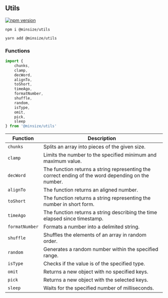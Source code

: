 ## Utils
[![npm version](https://img.shields.io/npm/v/@minsize/utils)](https://www.npmjs.com/package/@minsize/utils)

```
npm i @minsize/utils

yarn add @minsize/utils
```

### Functions
```js
import { 
    chunks, 
    clamp, 
    decWord, 
    alignTo, 
    toShort, 
    timeAgo, 
    formatNumber, 
    shuffle, 
    random, 
    isType, 
    omit, 
    pick, 
    sleep
} from '@minsize/utils'
```

| Function       | Description                                                                                        |
| -------------- | -------------------------------------------------------------------------------------------------- |
| `chunks`       | Splits an array into pieces of the given size.                                                     |
| `clamp`        | Limits the number to the specified minimum and maximum value.                                      |
| `decWord`      | The function returns a string representing the correct ending of the word depending on the number. |
| `alignTo`      | The function returns an aligned number.                                                            |
| `toShort`      | The function returns a string representing the number in short form.                               |
| `timeAgo`      | The function returns a string describing the time elapsed since timestamp.                         |
| `formatNumber` | Formats a number into a delimited string.                                                          |
| `shuffle`      | Shuffles the elements of an array in random order.                                                 |
| `random`       | Generates a random number within the specified range.                                              |
| `isType`       | Checks if the value is of the specified type.                                                      |
| `omit`         | Returns a new object with no specified keys.                                                       |
| `pick`         | Returns a new object with the selected keys.                                                       |
| `sleep`        | Waits for the specified number of milliseconds.                                                    |

